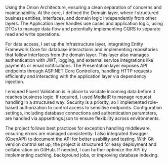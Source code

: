 Using the Onion Architecture, ensuring a clean separation of concerns and maintainability. At the core, I defined the Domain layer, where I structured business entities, interfaces, and domain logic independently from other layers. The Application layer handles use cases and application logic, using DTOs to manage data flow and potentially implementing CQRS to separate read and write operations.

For data access, I set up the Infrastructure layer, integrating Entity Framework Core for database interactions and implementing repositories that follow interfaces from the domain layer. This layer also manages authentication with JWT, logging, and external service integrations like payments or email notifications. The Presentation layer exposes API endpoints through ASP.NET Core Controllers, handling HTTP requests efficiently and interacting with the application layer via dependency injection.

I ensured Fluent Validation is in place to validate incoming data before it reaches business logic. If required, I used MediatR to manage request handling in a structured way. Security is a priority, so I implemented role-based authorization to control access to sensitive endpoints. Configuration settings, including database connections and authentication parameters, are handled via appsettings.json to ensure flexibility across environments.

The project follows best practices for exception handling middleware, ensuring errors are managed consistently. I also integrated Swagger (OpenAPI) to document the API for better usability and testing. With Git version control set up, the project is structured for easy deployment and collaboration on GitHub. If needed, I can further optimize the API by implementing caching, background jobs, or improving database indexing.







